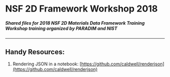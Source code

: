 # NSF 2D Framework Workshop 2018

##### Shared files for 2018 NSF 2D Materials Data Framework Training Workshop training organized by PARADIM and NIST
---

## Handy Resources:

1. Rendering JSON in a notebook: [https://github.com/caldwell/renderjson](https://github.com/caldwell/renderjson)



